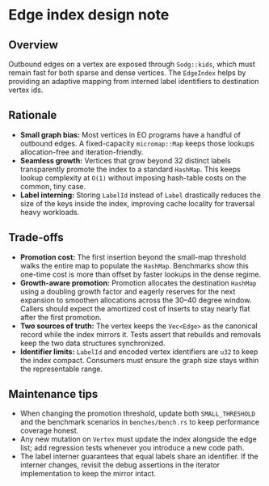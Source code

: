 # Edge index design note

## Overview

Outbound edges on a vertex are exposed through `Sodg::kids`, which must remain
fast for both sparse and dense vertices. The `EdgeIndex` helps by providing an
adaptive mapping from interned label identifiers to destination vertex ids.

## Rationale

* **Small graph bias:** Most vertices in EO programs have a handful of outbound
  edges. A fixed-capacity `micromap::Map` keeps those lookups allocation-free and
  iteration-friendly.
* **Seamless growth:** Vertices that grow beyond 32 distinct labels transparently
  promote the index to a standard `HashMap`. This keeps lookup complexity at
  `O(1)` without imposing hash-table costs on the common, tiny case.
* **Label interning:** Storing `LabelId` instead of `Label` drastically reduces
  the size of the keys inside the index, improving cache locality for traversal
  heavy workloads.

## Trade-offs

* **Promotion cost:** The first insertion beyond the small-map threshold walks
  the entire map to populate the `HashMap`. Benchmarks show this one-time cost is
  more than offset by faster lookups in the dense regime.
* **Growth-aware promotion:** Promotion allocates the destination `HashMap`
  using a doubling growth factor and eagerly reserves for the next expansion to
  smoothen allocations across the 30–40 degree window. Callers should expect the
  amortized cost of inserts to stay nearly flat after the first promotion.
* **Two sources of truth:** The vertex keeps the `Vec<Edge>` as the canonical
  record while the index mirrors it. Tests assert that rebuilds and removals keep
  the two data structures synchronized.
* **Identifier limits:** `LabelId` and encoded vertex identifiers are `u32` to
  keep the index compact. Consumers must ensure the graph size stays within the
  representable range.

## Maintenance tips

* When changing the promotion threshold, update both `SMALL_THRESHOLD` and the
  benchmark scenarios in `benches/bench.rs` to keep performance coverage honest.
* Any new mutation on `Vertex` must update the index alongside the edge list;
  add regression tests whenever you introduce a new code path.
* The label interner guarantees that equal labels share an identifier. If the
  interner changes, revisit the debug assertions in the iterator implementation
  to keep the mirror intact.
